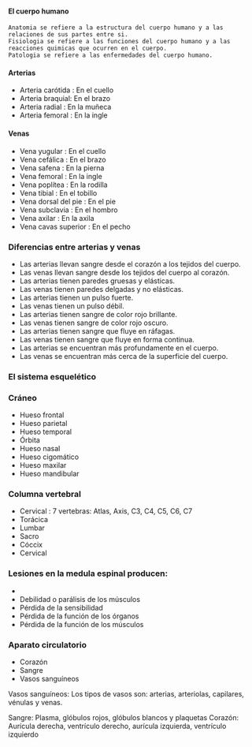 #### El cuerpo humano

    Anatomia se refiere a la estructura del cuerpo humano y a las relaciones de sus partes entre si.
    Fisiologia se refiere a las funciones del cuerpo humano y a las reacciones quimicas que ocurren en el cuerpo.
    Patologia se refiere a las enfermedades del cuerpo humano.
    

#### Arterias

- Arteria carótida : En el cuello
- Arteria braquial: En el brazo
- Arteria radial : En la muñeca
- Arteria femoral : En la ingle

#### Venas

- Vena yugular : En el cuello
- Vena cefálica : En el brazo
- Vena safena : En la pierna
- Vena femoral : En la ingle
- Vena poplítea : En la rodilla
- Vena tibial : En el tobillo
- Vena dorsal del pie : En el pie
- Vena subclavia : En el hombro
- Vena axilar : En la axila
- Vena cavas superior : En el pecho

### Diferencias entre arterias y venas

- Las arterias llevan sangre desde el corazón a los tejidos del cuerpo.
- Las venas llevan sangre desde los tejidos del cuerpo al corazón.
- Las arterias tienen paredes gruesas y elásticas.
- Las venas tienen paredes delgadas y no elásticas.
- Las arterias tienen un pulso fuerte.
- Las venas tienen un pulso débil.
- Las arterias tienen sangre de color rojo brillante.
- Las venas tienen sangre de color rojo oscuro.
- Las arterias tienen sangre que fluye en ráfagas.
- Las venas tienen sangre que fluye en forma continua.
- Las arterias se encuentran más profundamente en el cuerpo.
- Las venas se encuentran más cerca de la superficie del cuerpo.

### El sistema esquelético

### Cráneo

- Hueso frontal
- Hueso parietal
- Hueso temporal
- Órbita
- Hueso nasal
- Hueso cigomático
- Hueso maxilar
- Hueso mandibular

### Columna vertebral

- Cervical : 7 vertebras: Atlas, Axis, C3, C4, C5, C6, C7
- Torácica
- Lumbar
- Sacro
- Cóccix
- Cervical

### Lesiones en la medula espinal producen:
- 
- Debilidad o parálisis de los músculos
- Pérdida de la sensibilidad
- Pérdida de la función de los órganos
- Pérdida de la función de los músculos

### Aparato circulatorio

- Corazón
- Sangre
- Vasos sanguíneos

Vasos sanguíneos: Los tipos de vasos son:
arterias, arteriolas, capilares, vénulas y venas.

Sangre: Plasma, glóbulos rojos, glóbulos blancos y plaquetas
Corazón: Aurícula derecha, ventrículo derecho, aurícula izquierda, ventrículo izquierdo

### 

